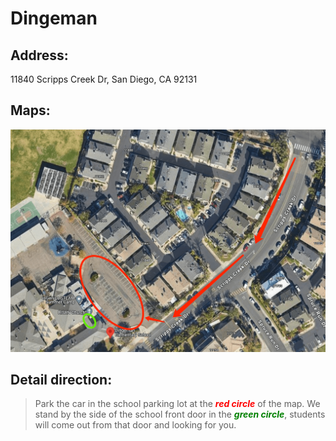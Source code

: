 # Dingeman

## Address: 
11840 Scripps Creek Dr, San Diego, CA 92131

## Maps:
![Dingeman Map](Dingeman.png)

## Detail direction:

> Park the car in the school parking lot at the <span style="color:red">***red circle***</span> of the map. We stand by the side of the school front door in the <span style="color:green">***green circle***</span>, students will come out from that door and looking for you.
